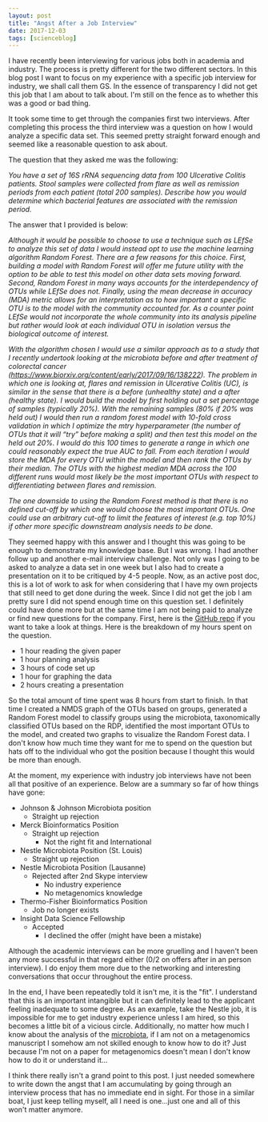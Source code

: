 ```yaml
---
layout: post
title: "Angst After a Job Interview"
date: 2017-12-03
tags: [scienceblog]
---
```


I have recently been interviewing for various jobs both in academia and industry. The process is pretty different for the two different sectors. In this blog post I want to focus on my experience with a specific job interview for industry, we shall call them GS. In the essence of transparency I did not get this job that I am about to talk about. I'm still on the fence as to whether this was a good or bad thing.  

It took some time to get through the companies first two interviews. After completing this process the third interview was a question on how I would analyze a specific data set. This seemed pretty straight forward enough and seemed like a reasonable question to ask about. 

The question that they asked me was the following:

*You have a set of 16S rRNA sequencing data from 100 Ulcerative Colitis patients. Stool samples were collected from flare as well as remission periods from each patient (total 200 samples). Describe how you would determine which bacterial features are associated with the remission period.*

The answer that I provided is below:

*Although it would be possible to choose to use a technique such as LEfSe to analyze this set of data I would instead opt to use the machine learning algorithm Random Forest. There are a few reasons for this choice. First, building a model with Random Forest will offer me future utility with the option to be able to test this model on other data sets moving forward. Second, Random Forest in many ways accounts for the interdependency of OTUs while LEfSe does not. Finally, using the mean decrease in accuracy (MDA) metric allows for an interpretation as to how important a specific OTU is to the model with the community accounted for. As a counter point LEfSe would not incorporate the whole community into its analysis pipeline but rather would look at each individual OTU in isolation versus the biological outcome of interest.*
 
*With the algorithm chosen I would use a similar approach as to a study that I recently undertook looking at the microbiota before and after treatment of colorectal cancer (https://www.biorxiv.org/content/early/2017/09/16/138222). The problem in which one is looking at, flares and remission in Ulcerative Colitis (UC), is similar in the sense that there is a before (unhealthy state) and a after (healthy state). I would build the model by first holding out a set percentage of samples (typically 20%). With the remaining samples (80% if 20% was held out) I would then run a random forest model with 10-fold cross validation in which I optimize the mtry hyperparameter (the number of OTUs that it will “try” before making a split) and then test this model on the held out 20%. I would do this 100 times to generate a range in which one could reasonably expect the true AUC to fall. From each iteration I would store the MDA for every OTU within the model and then rank the OTUs by their median. The OTUs with the highest median MDA across the 100 different runs would most likely be the most important OTUs with respect to differentiating between flares and remission.*
 
*The one downside to using the Random Forest method is that there is no defined cut-off by which one would choose the most important OTUs. One could use an arbitrary cut-off to limit the features of interest (e.g. top 10%) if other more specific downstream analysis needs to be done.*

They seemed happy with this answer and I thought this was going to be enough to demonstrate my knowledge base. But I was wrong. I had another follow up and another e-mail interview challenge. Not only was I going to be asked to analyze a data set in one week but I also had to create a presentation on it to be critiqued by 4-5 people. Now, as an active post doc, this is a lot of work to ask for when considering that I have my own projects that still need to get done during the week. Since I did not get the job I am pretty sure I did not spend enough time on this question set. I definitely could have done more but at the same time I am not being paid to analyze or find new questions for the company. First, here is the [GitHub repo](https://github.com/marcsze/gs_stuff) if you want to take a look at things. Here is the breakdown of my hours spent on the question.

* 1 hour reading the given paper
* 1 hour planning analysis
* 3 hours of code set up
* 1 hour for graphing the data
* 2 hours creating a presentation

So the total amount of time spent was 8 hours from start to finish. In that time I created a NMDS graph of the OTUs based on groups, generated a Random Forest model to classify groups using the microbiota, taxonomically classified OTUs based on the RDP, identified the most important OTUs to the model, and created two graphs to visualize the Random Forest data. 
I don't know how much time they want for me to spend on the question but hats off to the individual who got the position because I thought this would be more than enough. 

At the moment, my experience with industry job interviews have not been all that positive of an experience. Below are a summary so far of how things have gone:

* Johnson & Johnson Microbiota position
	* Straight up rejection
* Merck Bioinformatics Position
	* Straight up rejection
		* Not the right fit and International
* Nestle Microbiota Position (St. Louis)
	* Straight up rejection
* Nestle Microbiota Position (Lausanne)
	* Rejected after 2nd Skype interview
		* No industry experience
		* No metagenomics knowledge
* Thermo-Fisher Bioinformatics Position
	* Job no longer exists
* Insight Data Science Fellowship
	* Accepted
		* I declined the offer (might have been a mistake)


Although the academic interviews can be more gruelling and I haven't been any more successful in that regard either (0/2 on offers after in an person interview). I do enjoy them more due to the networking and interesting conversations that occur throughout the entire process.

In the end, I have been repeatedly told it isn't me, it is the "fit". I understand that this is an important intangible but it can definitely lead to the applicant feeling inadequate to some degree. As an example, take the Nestle job, it is impossible for me to get industry experience unless I am hired, so this becomes a little bit of a vicious circle. Additionally, no matter how much I know about the analysis of the [microbiota](https://www.ncbi.nlm.nih.gov/pubmed/?term=Marc+Sze), if I am not on a metagenomics manuscript I somehow am not skilled enough to know how to do it? Just because I'm not on a paper for metagenomics doesn't mean I don't know how to do it or understand it...

I think there really isn't a grand point to this post. I just needed somewhere to write down the angst that I am accumulating by going through an interview process that has no immediate end in sight. For those in a similar boat, I just keep telling myself, all I need is one...just one and all of this won't matter anymore. 

